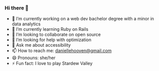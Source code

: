 ### Hi there 👋

- 🔭 I’m currently working on a web dev bachelor degree with a minor in data analytics
- 🌱 I’m currently learning Ruby on Rails
- 👯 I’m looking to collaborate on open source
- 🤔 I’m looking for help with optimization
- 💬 Ask me about accessibility
- 📫 How to reach me: daniellehooven@gmail.com
- 😄 Pronouns: she/her
- ⚡ Fun fact: I love to play Stardew Valley
